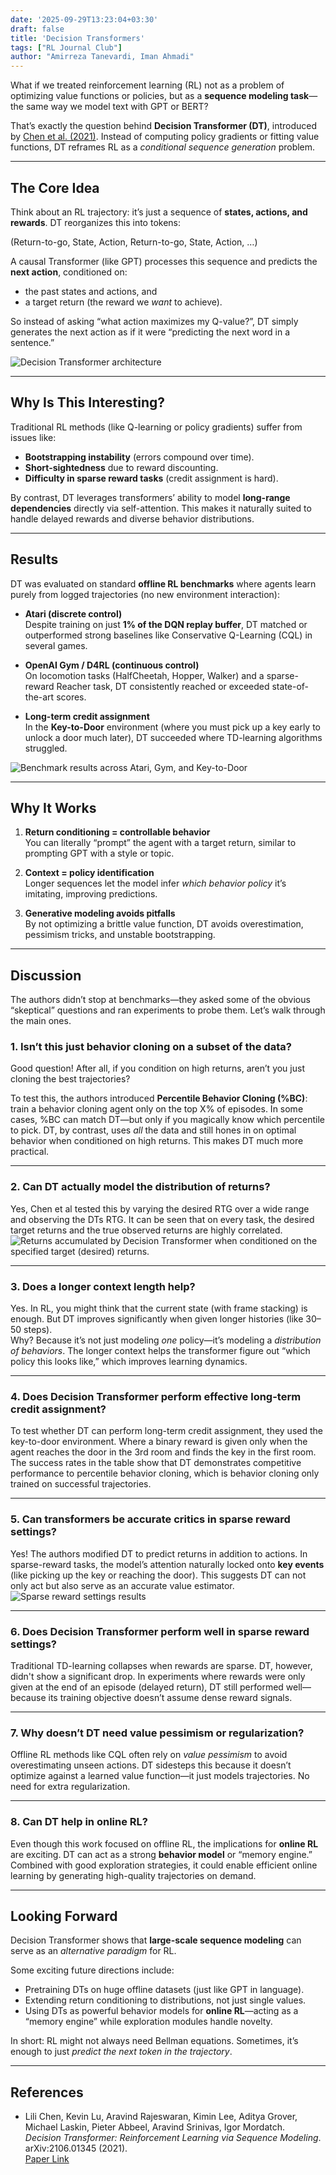 ```yaml
---
date: '2025-09-29T13:23:04+03:30'
draft: false
title: 'Decision Transformers'
tags: ["RL Journal Club"]
author: "Amirreza Tanevardi, Iman Ahmadi"
---
```


What if we treated reinforcement learning (RL) not as a problem of optimizing value functions or policies, but as a **sequence modeling task**—the same way we model text with GPT or BERT?  

That’s exactly the question behind **Decision Transformer (DT)**, introduced by [Chen et al. (2021)](https://arxiv.org/abs/2106.01345). Instead of computing policy gradients or fitting value functions, DT reframes RL as a *conditional sequence generation* problem.

---

## The Core Idea

Think about an RL trajectory: it’s just a sequence of **states, actions, and rewards**. DT reorganizes this into tokens:


(Return-to-go, State, Action, Return-to-go, State, Action, …)



A causal Transformer (like GPT) processes this sequence and predicts the **next action**, conditioned on:

- the past states and actions, and  
- a target return (the reward we *want* to achieve).  

So instead of asking “what action maximizes my Q-value?”, DT simply generates the next action as if it were “predicting the next word in a sentence.”

![Decision Transformer architecture](/images/DT-architecture.png)

---

## Why Is This Interesting?

Traditional RL methods (like Q-learning or policy gradients) suffer from issues like:

- **Bootstrapping instability** (errors compound over time).  
- **Short-sightedness** due to reward discounting.  
- **Difficulty in sparse reward tasks** (credit assignment is hard).  

By contrast, DT leverages transformers’ ability to model **long-range dependencies** directly via self-attention. This makes it naturally suited to handle delayed rewards and diverse behavior distributions.

---

## Results

DT was evaluated on standard **offline RL benchmarks** where agents learn purely from logged trajectories (no new environment interaction):

- **Atari (discrete control)**  
  Despite training on just **1% of the DQN replay buffer**, DT matched or outperformed strong baselines like Conservative Q-Learning (CQL) in several games.  

- **OpenAI Gym / D4RL (continuous control)**  
  On locomotion tasks (HalfCheetah, Hopper, Walker) and a sparse-reward Reacher task, DT consistently reached or exceeded state-of-the-art scores.  

- **Long-term credit assignment**  
  In the **Key-to-Door** environment (where you must pick up a key early to unlock a door much later), DT succeeded where TD-learning algorithms struggled.  

![Benchmark results across Atari, Gym, and Key-to-Door](/images/DT-general-results.png)

---

## Why It Works

1. **Return conditioning = controllable behavior**  
   You can literally “prompt” the agent with a target return, similar to prompting GPT with a style or topic.  

2. **Context = policy identification**  
   Longer sequences let the model infer *which behavior policy* it’s imitating, improving predictions.  

3. **Generative modeling avoids pitfalls**  
   By not optimizing a brittle value function, DT avoids overestimation, pessimism tricks, and unstable bootstrapping.

---

## Discussion

The authors didn’t stop at benchmarks—they asked some of the obvious “skeptical” questions and ran experiments to probe them. Let’s walk through the main ones.

### 1. Isn’t this just behavior cloning on a subset of the data?
Good question! After all, if you condition on high returns, aren’t you just cloning the best trajectories?  

To test this, the authors introduced **Percentile Behavior Cloning (%BC)**: train a behavior cloning agent only on the top X% of episodes. In some cases, %BC can match DT—but only if you magically know which percentile to pick. DT, by contrast, uses *all* the data and still hones in on optimal behavior when conditioned on high returns. This makes DT much more practical.

---

### 2. Can DT actually model the distribution of returns?
Yes, Chen et al tested this by varying the desired RTG over a wide range and observing the DTs RTG. It can be seen that on every task, the desired target returns and the true observed returns are highly correlated. 
![Returns accumulated by Decision Transformer when conditioned on the specified target (desired) returns.](/images/DT-RTG-results.png)

---

### 3. Does a longer context length help?
Yes. In RL, you might think that the current state (with frame stacking) is enough. But DT improves significantly when given longer histories (like 30–50 steps).  
Why? Because it’s not just modeling *one* policy—it’s modeling a *distribution of behaviors*. The longer context helps the transformer figure out “which policy this looks like,” which improves learning dynamics.

---

### 4. Does Decision Transformer perform effective long-term credit assignment?
To test whether DT can perform long-term credit assignment, they used the key-to-door environment. Where a binary reward is given only when the agent reaches the door in the 3rd room and finds the key in the first room. The success rates in the table show that DT demonstrates competitive performance to percentile behavior cloning, which is behavior cloning only trained on successful trajectories.

---

### 5. Can transformers be accurate critics in sparse reward settings?
Yes! The authors modified DT to predict returns in addition to actions. In sparse-reward tasks, the model’s attention naturally locked onto **key events** (like picking up the key or reaching the door). This suggests DT can not only act but also serve as an accurate value estimator.
![Sparse reward settings results](/images/DT-sparse-reward-results.png)

---

### 6. Does Decision Transformer perform well in sparse reward settings?
Traditional TD-learning collapses when rewards are sparse. DT, however, didn't show a significant drop. In experiments where rewards were only given at the end of an episode (delayed return), DT still performed well—because its training objective doesn’t assume dense reward signals.

---

### 7. Why doesn’t DT need value pessimism or regularization?
Offline RL methods like CQL often rely on *value pessimism* to avoid overestimating unseen actions. DT sidesteps this because it doesn’t optimize against a learned value function—it just models trajectories. No need for extra regularization.

---

### 8. Can DT help in online RL?
Even though this work focused on offline RL, the implications for **online RL** are exciting. DT can act as a strong **behavior model** or “memory engine.” Combined with good exploration strategies, it could enable efficient online learning by generating high-quality trajectories on demand.

---

## Looking Forward

Decision Transformer shows that **large-scale sequence modeling** can serve as an *alternative paradigm* for RL.  

Some exciting future directions include:

- Pretraining DTs on huge offline datasets (just like GPT in language).  
- Extending return conditioning to distributions, not just single values.  
- Using DTs as powerful behavior models for **online RL**—acting as a “memory engine” while exploration modules handle novelty.  

In short: RL might not always need Bellman equations. Sometimes, it’s enough to just *predict the next token in the trajectory*.

---

## References

- Lili Chen, Kevin Lu, Aravind Rajeswaran, Kimin Lee, Aditya Grover, Michael Laskin, Pieter Abbeel, Aravind Srinivas, Igor Mordatch.  
  *Decision Transformer: Reinforcement Learning via Sequence Modeling*. arXiv:2106.01345 (2021).  
  [Paper Link](https://arxiv.org/abs/2106.01345)

